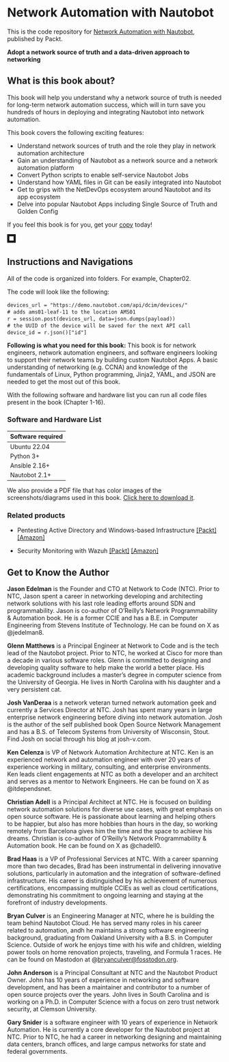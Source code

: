 # Network Automation with Nautobot

<a href="https://www.packtpub.com/product/network-automation-with-nautobot/9781837637867?utm_source=github&utm_medium=repository&utm_campaign=9781837637867"><img src="" alt="" height="256px" align="right"></a>

This is the code repository for [Network Automation with Nautobot](https://www.packtpub.com/product/network-automation-with-nautobot/9781837637867?utm_source=github&utm_medium=repository&utm_campaign=9781837637867), published by Packt.

**Adopt a network source of truth and a data-driven approach to networking**

## What is this book about?
This book will help you understand why a network source of truth is needed for long-term network automation success, which will in turn save you hundreds of hours in deploying and integrating Nautobot into network automation.

This book covers the following exciting features:
* Understand network sources of truth and the role they play in network automation architecture
* Gain an understanding of Nautobot as a network source and a network automation platform
* Convert Python scripts to enable self-service Nautobot Jobs
* Understand how YAML files in Git can be easily integrated into Nautobot
* Get to grips with the NetDevOps ecosystem around Nautobot and its app ecosystem
* Delve into popular Nautobot Apps including Single Source of Truth and Golden Config

If you feel this book is for you, get your [copy](https://www.amazon.com/dp/1837637865) today!

<a href="https://www.packtpub.com/?utm_source=github&utm_medium=banner&utm_campaign=GitHubBanner"><img src="https://raw.githubusercontent.com/PacktPublishing/GitHub/master/GitHub.png" 
alt="https://www.packtpub.com/" border="5" /></a>

## Instructions and Navigations
All of the code is organized into folders. For example, Chapter02.

The code will look like the following:
```
devices_url = "https://demo.nautobot.com/api/dcim/devices/"
# adds ams01-leaf-11 to the location AMS01
r = session.post(devices_url, data=json.dumps(payload))
# the UUID of the device will be saved for the next API call
device_id = r.json()["id"]
```

**Following is what you need for this book:**
This book is for network engineers, network automation engineers, and software engineers looking to support their network teams by building custom Nautobot Apps. A basic understanding of networking (e.g. CCNA) and knowledge of the fundamentals of Linux, Python programming, Jinja2, YAML, and JSON are needed to get the most out of this book.

With the following software and hardware list you can run all code files present in the book (Chapter 1-16).
### Software and Hardware List
| Software required |
| -------- | 
| Ubuntu 22.04 |  
| Python 3+ |  
| Ansible 2.16+ |  
| Nautobot 2.1+ |  

We also provide a PDF file that has color images of the screenshots/diagrams used in this book. [Click here to download it]().

### Related products
* Pentesting Active Directory and Windows-based Infrastructure [[Packt]](https://www.packtpub.com/product/pentesting-active-directory-and-windows-based-infrastructure/9781804611364?utm_source=github&utm_medium=repository&utm_campaign=9781804611364) [[Amazon]](https://www.amazon.com/dp/1804611360)

* Security Monitoring with Wazuh [[Packt]](https://www.packtpub.com/product/security-monitoring-with-wazuh/9781837632152?utm_source=github&utm_medium=repository&utm_campaign=9781837632152) [[Amazon]](https://www.amazon.com/dp/1837632154)

## Get to Know the Author
**Jason Edelman**
is the Founder and CTO at Network to Code (NTC). Prior to NTC, Jason spent a career in networking developing and architecting network solutions with his last role leading efforts around SDN and programmability. Jason is co-author of O’Reilly’s Network Programmability & Automation book. He is a former CCIE and has a B.E. in Computer Engineering from Stevens Institute of Technology. He can be found on X as @jedelman8.

**Glenn Matthews**
is a Principal Engineer at Network to Code and is the tech lead of the Nautobot project. Prior to NTC, he worked at Cisco for more than a decade in various software roles. Glenn is committed to designing and developing quality software to help make the world a better place. His academic background includes a master’s degree in computer science from the University of Georgia. He lives in North Carolina with his daughter and a very persistent cat.

**Josh VanDeraa**
is a network veteran turned network automation geek and currently a Services Director at NTC. Josh has spent many years in large enterprise network engineering before diving into network automation. Josh is the author of the self published book Open Source Network Management and has a B.S. of Telecom Systems from University of Wisconsin, Stout. Find Josh on social through his blog at josh-v.com.

**Ken Celenza**
is VP of Network Automation Architecture at NTC. Ken is an experienced network and automation engineer with over 20 years of experience working in military, consulting, and enterprise environments. Ken leads client engagements at NTC as both a developer and an architect and serves as a mentor to Network Engineers. He can be found on X as @itdependsnet.

**Christian Adell**
is a Principal Architect at NTC. He is focused on building network automation solutions for diverse use cases, with great emphasis on open source software. He is passionate about learning and helping others to be happier, but also has more hobbies than hours in the day, so working remotely from Barcelona gives him the time and the space to achieve his dreams. Christian is co-author of O’Reilly’s Network Programmability & Automation book. He can be found on X as @chadell0.

**Brad Haas**
is a VP of Professional Services at NTC. With a career spanning more than two decades, Brad has been instrumental in delivering innovative solutions, particularly in automation and the integration of software-defined infrastructure. His career is distinguished by his achievement of numerous certifications, encompassing multiple CCIEs as well as cloud certifications, demonstrating his commitment to ongoing learning and staying at the forefront of industry developments.

**Bryan Culver**
is an Engineering Manager at NTC, where he is building the team behind Nautobot Cloud. He has served many roles in his career related to automation, andh he maintains a strong software engineering background, graduating from Oakland University with a B.S. in Computer Science. Outside of work he enjoys time with his wife and children, wielding power tools on home renovation projects, traveling, and Formula 1 races. He can be found on Mastodon at @bryanculver@fosstodon.org.

**John Anderson**
is a Principal Consultant at NTC and the Nautobot Product Owner. John has 10 years of experience in networking and software development, and has been a maintainer and contributor to a number of open source projects over the years. John lives in South Carolina and is working on a Ph.D. in Computer Science with a focus on zero trust network security, at Clemson University.

**Gary Snider**
is a software engineer with 10 years of experience in Network Automation. He is currently a core developer for the Nautobot project at NTC. Prior to NTC, he had a career in networking designing and maintaining data centers, branch offices, and large campus networks for state and federal governments.
